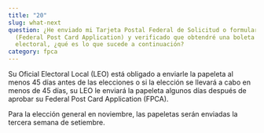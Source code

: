 ```yaml
---
title: "20"
slug: what-next
question: ¿He enviado mi Tarjeta Postal Federal de Solicitud o formulario FPCA
  (Federal Post Card Application) y verificado que obtendré una boleta
  electoral, ¿qué es lo que sucede a continuación?
category: fpca
---
```

Su Oficial Electoral Local (LEO) está obligado a enviarle la papeleta al menos 45 días antes de las elecciones o si la elección se llevará a cabo en menos de 45 días, su LEO le enviará la papeleta algunos días después de aprobar su Federal Post Card Application (FPCA). 

Para la elección general en noviembre, las papeletas serán enviadas la tercera semana de setiembre. 


